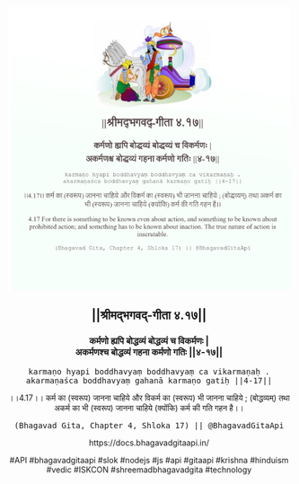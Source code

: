 <img src="../../asset/BG_4_17.png"/>
<center><h2>||श्रीमद्‍भगवद्‍-गीता ४.१७||</h2>
<h3>कर्मणो ह्यपि बोद्धव्यं बोद्धव्यं च विकर्मणः |<br/>अकर्मणश्च बोद्धव्यं गहना कर्मणो गतिः ||४-१७||</h3>
<pre>karmaṇo hyapi boddhavyaṃ boddhavyaṃ ca vikarmaṇaḥ .<br/>akarmaṇaśca boddhavyaṃ gahanā karmaṇo gatiḥ ||4-17||</pre>
<p>।।4.17।। कर्म का (स्वरूप) जानना चाहिये और विकर्म का (स्वरूप) भी जानना चाहिये ; (बोद्धव्यम्) तथा अकर्म का भी (स्वरूप) जानना चाहिये (क्योंकि) कर्म की गति गहन है।।</p>
<pre>(Bhagavad Gita, Chapter 4, Shloka 17) || @BhagavadGitaApi</pre><p>https://docs.bhagavadgitaapi.in/</p><p>#API #bhagavadgitaapi #slok #nodejs #js #api #gitaapi #krishna #hinduism #vedic #ISKCON #shreemadbhagavadgita #technology</p></center>